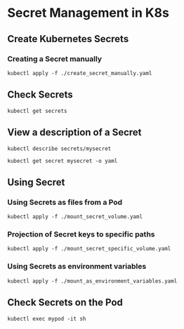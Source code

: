 # Secret Management in K8s

## Create Kubernetes Secrets

### Creating a Secret manually
```
kubectl apply -f ./create_secret_manually.yaml
```

## Check Secrets

```
kubectl get secrets
```

## View a description of a Secret

```
kubectl describe secrets/mysecret
```
```
kubectl get secret mysecret -o yaml
```

## Using Secret

### Using Secrets as files from a Pod

```
kubectl apply -f ./mount_secret_volume.yaml
```

### Projection of Secret keys to specific paths

```
kubectl apply -f ./mount_secret_specific_volume.yaml
```

### Using Secrets as environment variables

```
kubectl apply -f ./mount_as_environment_variables.yaml
```

## Check Secrets on the Pod

```
kubectl exec mypod -it sh
```
